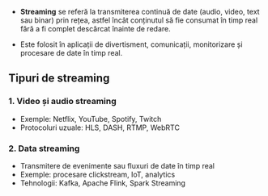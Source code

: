 - **Streaming** se referă la transmiterea continuă de date (audio, video, text sau binar) prin rețea, astfel încât conținutul să fie consumat în timp real fără a fi complet descărcat înainte de redare.

- Este folosit în aplicații de divertisment, comunicații, monitorizare și procesare de date în timp real.

## Tipuri de streaming

### 1. **Video și audio streaming**
- Exemple: Netflix, YouTube, Spotify, Twitch
- Protocoluri uzuale: HLS, DASH, RTMP, WebRTC

### 2. **Data streaming**
- Transmitere de evenimente sau fluxuri de date în timp real
- Exemple: procesare clickstream, IoT, analytics
- Tehnologii: Kafka, Apache Flink, Spark Streaming